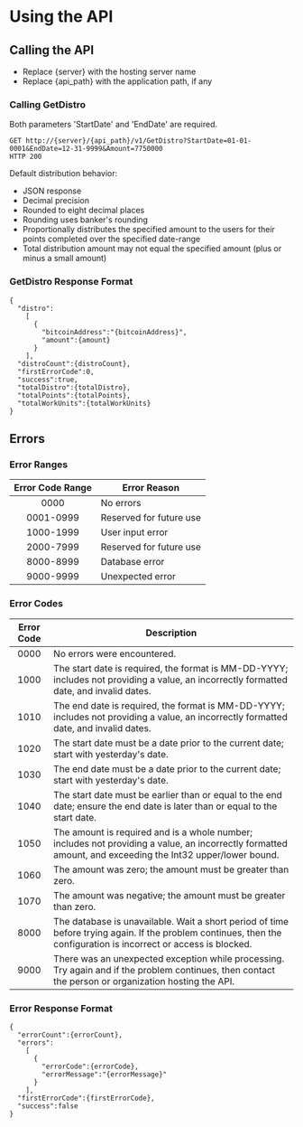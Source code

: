# Using the API

## Calling the API

* Replace {server} with the hosting server name
* Replace {api_path} with the application path, if any

### Calling GetDistro

Both parameters 'StartDate' and 'EndDate' are required.

```
GET http://{server}/{api_path}/v1/GetDistro?StartDate=01-01-0001&EndDate=12-31-9999&Amount=7750000
HTTP 200
```

Default distribution behavior:

* JSON response
* Decimal precision
* Rounded to eight decimal places
* Rounding uses banker's rounding
* Proportionally distributes the specified amount to the users for their points completed over the specified date-range
* Total distribution amount may not equal the specified amount (plus or minus a small amount)

### GetDistro Response Format

```
{
  "distro":
    [
      {
        "bitcoinAddress":"{bitcoinAddress}",
        "amount":{amount}
      }
    ],
  "distroCount":{distroCount},
  "firstErrorCode":0,
  "success":true,
  "totalDistro":{totalDistro},
  "totalPoints":{totalPoints},
  "totalWorkUnits":{totalWorkUnits}
}
```

## Errors

### Error Ranges

| Error Code Range | Error Reason            |
|:----------------:|-------------------------|
|       0000       | No errors               |
|     0001-0999    | Reserved for future use |
|     1000-1999    | User input error        |
|     2000-7999    | Reserved for future use |
|     8000-8999    | Database error          |
|     9000-9999    | Unexpected error        |

### Error Codes

| Error Code | Description                                                                                                                                                           |
|:----------:|-----------------------------------------------------------------------------------------------------------------------------------------------------------------------|
|    0000    | No errors were encountered.                                                                                                                                           |
|    1000    | The start date is required, the format is MM-DD-YYYY; includes not providing a value, an incorrectly formatted date, and invalid dates.                               |
|    1010    | The end date is required, the format is MM-DD-YYYY; includes not providing a value, an incorrectly formatted date, and invalid dates.                                 |
|    1020    | The start date must be a date prior to the current date; start with yesterday's date.                                                                                 |
|    1030    | The end date must be a date prior to the current date; start with yesterday's date.                                                                                   |
|    1040    | The start date must be earlier than or equal to the end date; ensure the end date is later than or equal to the start date.                                           |
|    1050    | The amount is required and is a whole number; includes not providing a value, an incorrectly formatted amount, and exceeding the Int32 upper/lower bound.             |
|    1060    | The amount was zero; the amount must be greater than zero.                                                                                                            |
|    1070    | The amount was negative; the amount must be greater than zero.                                                                                                        |
|    8000    | The database is unavailable. Wait a short period of time before trying again. If the problem continues, then the configuration is incorrect or access is blocked.     |
|    9000    | There was an unexpected exception while processing. Try again and if the problem continues, then contact the person or organization hosting the API.                  |

### Error Response Format

```
{
  "errorCount":{errorCount},
  "errors":
    [
      {
        "errorCode":{errorCode},
        "errorMessage":"{errorMessage}"
      }
    ],
  "firstErrorCode":{firstErrorCode},
  "success":false
}
```